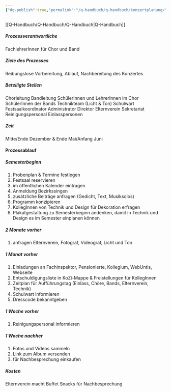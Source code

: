 ```yaml
---
{"dg-publish":true,"permalink":"/q-handbuch/q-handbuch/konzertplanung/"}
---
```


[[Q-Handbuch/Q-Handbuch/Q-Handbuch\|Q-Handbuch]]
##### Prozessverantwortliche 
FachlehrerInnen für Chor und Band
##### Ziele des Prozesses 
Reibungslose Vorbereitung, Ablauf, Nachbereitung des Konzertes
##### Beteiligte Stellen 
Chorleitung
Bandleitung
SchülerInnen und LehrerInnen im Chor
SchülerInnen der Bands
Technikteam (Licht & Ton)
Schulwart
Festsaalkoordinator
Administrator
Direktor
Elternverein
Sekretariat
Reinigungspersonal
Einlasspersonen
##### Zeit
Mitte/Ende Dezember & Ende Mai/Anfang Juni
#### Prozessablauf
##### Semesterbeginn
1. Probenplan & Termine festlegen
2. Festsaal reservieren
3. im öffentlichen Kalender eintragen
4. Anmeldung Bezirkssingen
5. zusätzliche Beiträge anfragen (Gedicht, Text, Musiksolos)
6. Programm konzipieren
7. KollegInnen von Technik und Design für Dekoration erfragen
8. Plakatgestaltung zu Semesterbeginn andenken, damit in Technik und Design es im Semester einplanen können
##### 2 Monate vorher 
1. anfragen Elternverein, Fotograf, Videograf, Licht und Ton
##### 1 Monat vorher
1. Einladungen an Fachinspektor, Pensionierte, Kollegium, WebUntis, Webseite
2. Entschuldigungsliste in KoZi-Mappe & Freistellungen für KollegInnen
3. Zeitplan für Aufführungstag (Einlass, Chöre, Bands, Elternverein, Technik)
4. Schulwart informieren
5. Dresscode bekanntgeben
##### 1 Woche vorher
1. Reinigungspersonal informieren
##### 1 Woche nachher
1. Fotos und Videos sammeln
2. Link zum Album versenden
3. für Nachbesprechung einkaufen
##### Kosten 
Elternverein macht Buffet
Snacks für Nachbesprechung